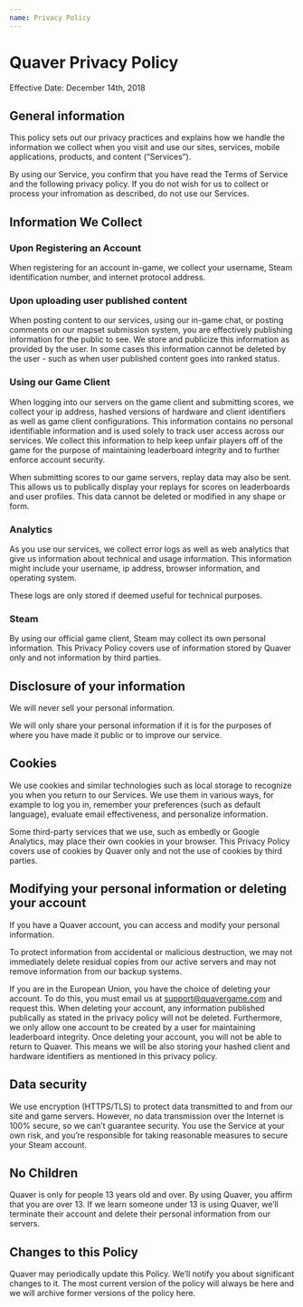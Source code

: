 ```yaml
---
name: Privacy Policy
---
```



# Quaver Privacy Policy

Effective Date: December 14th, 2018

## General information

This policy sets out our privacy practices and explains how we handle the information we collect when you visit and use our sites, services, mobile applications, products, and content (“Services”).

By using our Service, you confirm that you have read the Terms of Service and the following privacy policy. If you do not wish for us to collect or process your infromation as described, do not use our Services.

## Information We Collect

### Upon Registering an Account

When registering for an account in-game, we collect your username, Steam identification number, and internet protocol address.

### Upon uploading user published content

When posting content to our services, using our in-game chat, or posting comments on our mapset submission system, you are effectively publishing information for the public to see. We store and publicize this information as provided by the user. In some cases this information cannot be deleted by the user - such as when user published content goes into ranked status.

### Using our Game Client

When logging into our servers on the game client and submitting scores, we collect your ip address, hashed versions of hardware and client identifiers as well as game client configurations. This information contains no personal identifiable information and is used solely to track user access across our services. We collect this information to help keep unfair players off of the game for the purpose of maintaining leaderboard integrity and to further enforce account security. 

When submitting scores to our game servers, replay data may also be sent. This allows us to publically display your replays for scores on leaderboards and user profiles. This data cannot be deleted or modified in any shape or form.

### Analytics

As you use our services, we collect error logs as well as web analytics that give us information about technical and usage information. This information might include your username, ip address, browser information, and operating system.

These logs are only stored if deemed useful for technical purposes.

### Steam

By using our official game client, Steam may collect its own personal information. This Privacy Policy covers use of information stored by Quaver only and not information by third parties.

## Disclosure of your information

We will never sell your personal information.

We will only share your personal information if it is for the purposes of where you have made it public or to improve our service.

## Cookies

We use cookies and similar technologies such as local storage to recognize you when you return to our Services. We use them in various ways, for example to log you in, remember your preferences (such as default language), evaluate email effectiveness, and personalize information.

Some third-party services that we use, such as embedly or Google Analytics, may place their own cookies in your browser. This Privacy Policy covers use of cookies by Quaver only and not the use of cookies by third parties.

## Modifying your personal information or deleting your account

If you have a Quaver account, you can access and modify your personal information.

To protect information from accidental or malicious destruction, we may not immediately delete residual copies from our active servers and may not remove information from our backup systems.

If you are in the European Union, you have the choice of deleting your account. To do this, you must email us at <support@quavergame.com> and request this. When deleting your account, any information published publically as stated in the privacy policy will not be deleted. Furthermore, we only allow one account to be created by a user for maintaining leaderboard integrity. Once deleting your account, you will not be able to return to Quaver. This means we will be also storing your hashed client and hardware identifiers as mentioned in this privacy policy.

## Data security

We use encryption (HTTPS/TLS) to protect data transmitted to and from our site and game servers. However, no data transmission over the Internet is 100% secure, so we can’t guarantee security. You use the Service at your own risk, and you’re responsible for taking reasonable measures to secure your Steam account.

## No Children

Quaver is only for people 13 years old and over. By using Quaver, you affirm that you are over 13. If we learn someone under 13 is using Quaver, we’ll terminate their account and delete their personal information from our servers.

## Changes to this Policy

Quaver may periodically update this Policy. We’ll notify you about significant changes to it. The most current version of the policy will always be here and we will archive former versions of the policy here.
